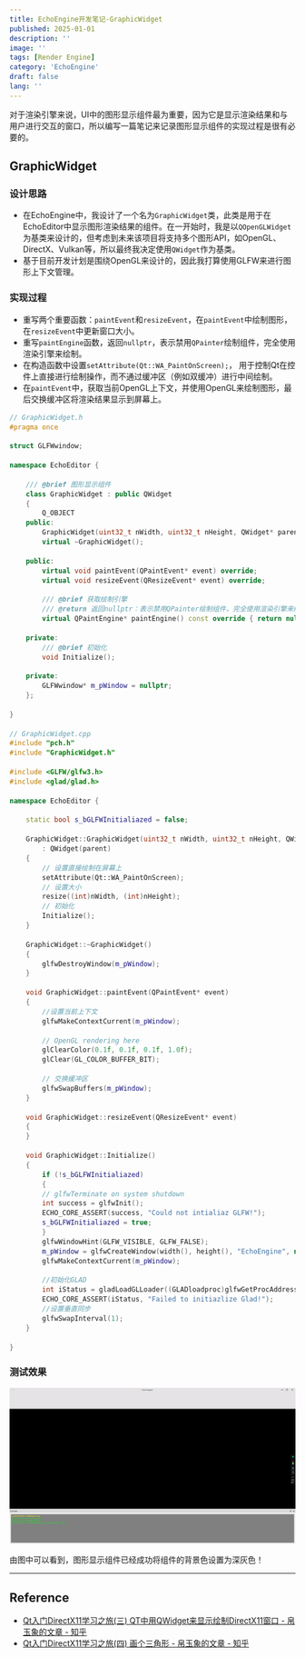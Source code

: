 ```yaml
---
title: EchoEngine开发笔记-GraphicWidget
published: 2025-01-01
description: ''
image: ''
tags: [Render Engine]
category: 'EchoEngine'
draft: false 
lang: ''
---
```

对于渲染引擎来说，UI中的图形显示组件最为重要，因为它是显示渲染结果和与用户进行交互的窗口，所以编写一篇笔记来记录图形显示组件的实现过程是很有必要的。

## GraphicWidget

### 设计思路

* 在EchoEngine中，我设计了一个名为`GraphicWidget`类，此类是用于在EchoEditor中显示图形渲染结果的组件。在一开始时，我是以`QOpenGLWidget`为基类来设计的，但考虑到未来该项目将支持多个图形API，如OpenGL、DirectX、Vulkan等，所以最终我决定使用`QWidget`作为基类。
* 基于目前开发计划是围绕OpenGL来设计的，因此我打算使用GLFW来进行图形上下文管理。

### 实现过程

* 重写两个重要函数：`paintEvent`和`resizeEvent`，在`paintEvent`中绘制图形，在`resizeEvent`中更新窗口大小。
* 重写`paintEngine`函数，返回`nullptr`，表示禁用`QPainter`绘制组件，完全使用渲染引擎来绘制。
* 在构造函数中设置`setAttribute(Qt::WA_PaintOnScreen);`， 用于控制Qt在控件上直接进行绘制操作，而不通过缓冲区（例如双缓冲）进行中间绘制。
* 在`paintEvent`中，获取当前OpenGL上下文，并使用OpenGL来绘制图形，最后交换缓冲区将渲染结果显示到屏幕上。

```cpp
// GraphicWidget.h
#pragma once

struct GLFWwindow;

namespace EchoEditor {

    /// @brief 图形显示组件
    class GraphicWidget : public QWidget
    {
        Q_OBJECT
    public:
        GraphicWidget(uint32_t nWidth, uint32_t nHeight, QWidget* parent = nullptr);
        virtual ~GraphicWidget();

    public:
        virtual void paintEvent(QPaintEvent* event) override;
        virtual void resizeEvent(QResizeEvent* event) override;

        /// @brief 获取绘制引擎
        /// @return 返回nullptr：表示禁用QPainter绘制组件，完全使用渲染引擎来绘制
        virtual QPaintEngine* paintEngine() const override { return nullptr; }

    private:
        /// @brief 初始化
        void Initialize();

    private:
        GLFWwindow* m_pWindow = nullptr;
    };

}

// GraphicWidget.cpp
#include "pch.h"
#include "GraphicWidget.h"

#include <GLFW/glfw3.h>
#include <glad/glad.h>

namespace EchoEditor {

    static bool s_bGLFWInitialiazed = false;

    GraphicWidget::GraphicWidget(uint32_t nWidth, uint32_t nHeight, QWidget* parent)
        : QWidget(parent)
    {
        // 设置直接绘制在屏幕上
        setAttribute(Qt::WA_PaintOnScreen);
        // 设置大小
        resize((int)nWidth, (int)nHeight);
        // 初始化
        Initialize();
    }

    GraphicWidget::~GraphicWidget()
    {
        glfwDestroyWindow(m_pWindow);
    }

    void GraphicWidget::paintEvent(QPaintEvent* event)
    {
        //设置当前上下文
        glfwMakeContextCurrent(m_pWindow);

        // OpenGL rendering here
        glClearColor(0.1f, 0.1f, 0.1f, 1.0f);
        glClear(GL_COLOR_BUFFER_BIT);

        // 交换缓冲区
        glfwSwapBuffers(m_pWindow);
    }

    void GraphicWidget::resizeEvent(QResizeEvent* event)
    {
    }

    void GraphicWidget::Initialize()
    {
        if (!s_bGLFWInitialiazed)
        {
        // glfwTerminate on system shutdown
        int success = glfwInit();
        ECHO_CORE_ASSERT(success, "Could not intialiaz GLFW!");
        s_bGLFWInitialiazed = true;
        }
        glfwWindowHint(GLFW_VISIBLE, GLFW_FALSE);
        m_pWindow = glfwCreateWindow(width(), height(), "EchoEngine", nullptr, nullptr);
        glfwMakeContextCurrent(m_pWindow);

        //初始化GLAD
        int iStatus = gladLoadGLLoader((GLADloadproc)glfwGetProcAddress);
        ECHO_CORE_ASSERT(iStatus, "Failed to initiazlize Glad!");
        //设置垂直同步
        glfwSwapInterval(1);
    }

}
```

### 测试效果

![GraphicWidget](./UI/GraphicWidget测试.png)

由图中可以看到，图形显示组件已经成功将组件的背景色设置为深灰色！

---

## Reference

* [Qt入门DirectX11学习之旅(三) QT中用QWidget来显示绘制DirectX11窗口 - 帛玉象的文章 - 知乎](https://zhuanlan.zhihu.com/p/103687269)
* [Qt入门DirectX11学习之旅(四)  画个三角形 - 帛玉象的文章 - 知乎](https://zhuanlan.zhihu.com/p/103709917)
